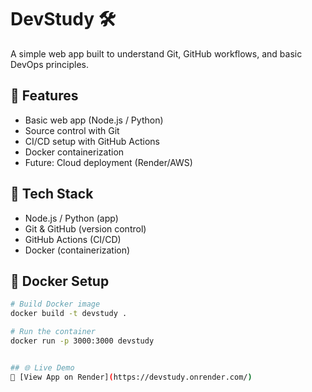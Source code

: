 # DevStudy 🛠️

A simple web app built to understand Git, GitHub workflows, and basic DevOps principles.

## 🚀 Features
- Basic web app (Node.js / Python)
- Source control with Git
- CI/CD setup with GitHub Actions
- Docker containerization
- Future: Cloud deployment (Render/AWS)

## 🧰 Tech Stack
- Node.js / Python (app)
- Git & GitHub (version control)
- GitHub Actions (CI/CD)
- Docker (containerization)

## 🐳 Docker Setup
```bash
# Build Docker image
docker build -t devstudy .

# Run the container
docker run -p 3000:3000 devstudy


## 🌐 Live Demo
🔗 [View App on Render](https://devstudy.onrender.com/)
